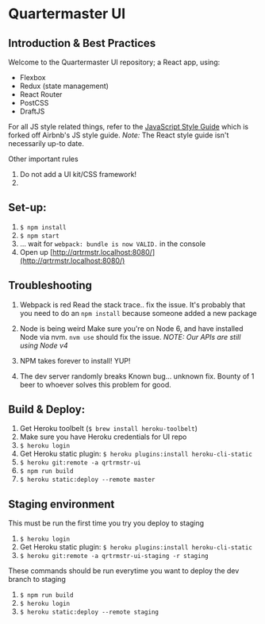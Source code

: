 # Quartermaster UI

## Introduction & Best Practices
Welcome to the Quartermaster UI repository; a React app, using:
- Flexbox
- Redux (state management)
- React Router
- PostCSS
- DraftJS

For all JS style related things, refer to the [JavaScript Style Guide](https://github.com/qrtrmstr/javascript) which is forked off Airbnb's JS style guide. *Note:* The React style guide isn't necessarily up-to date.

Other important rules
1. Do not add a UI kit/CSS framework!
2.

## Set-up:
1. `$ npm install`
2. `$ npm start`
3. ... wait for `webpack: bundle is now VALID.` in the console
4. Open up [http://qrtrmstr.localhost:8080/](http://qrtrmstr.localhost:8080/)

## Troubleshooting
1. Webpack is red
Read the stack trace.. fix the issue. It's probably that you need to do an `npm install` because someone added a new package

2. Node is being weird
Make sure you're on Node 6, and have installed Node via nvm. `nvm use` should fix the issue.
*NOTE: Our APIs are still using Node v4*

3. NPM takes forever to install!
YUP!

4. The dev server randomly breaks
Known bug... unknown fix. Bounty of 1 beer to whoever solves this problem for good.

## Build & Deploy:
1. Get Heroku toolbelt (`$ brew install heroku-toolbelt`)
2. Make sure you have Heroku credentials for UI repo
3. `$ heroku login`
4. Get Heroku static plugin: `$ heroku plugins:install heroku-cli-static`
5. `$ heroku git:remote -a qrtrmstr-ui`
6. `$ npm run build`
7. `$ heroku static:deploy --remote master`


## Staging environment
This must be run the first time you try you deploy to staging
1. `$ heroku login`
2. Get Heroku static plugin: `$ heroku plugins:install heroku-cli-static`
3. `$ heroku git:remote -a qrtrmstr-ui-staging -r staging`

These commands should be run everytime you want to deploy the dev branch to staging
1. `$ npm run build`
1. `$ heroku login`
2. `$ heroku static:deploy --remote staging`
